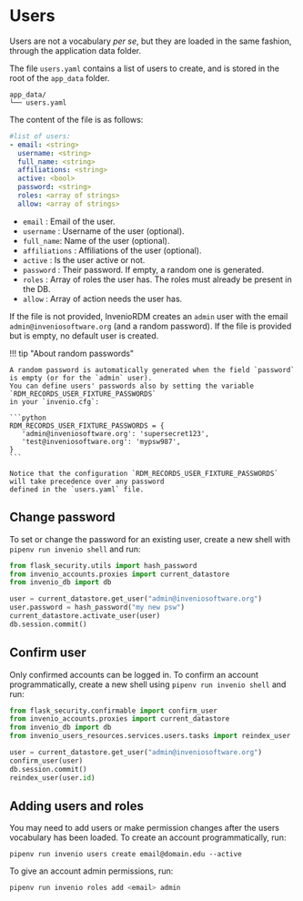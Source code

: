 # Users

Users are not a vocabulary *per se*, but they are loaded in the same fashion,
through the application data folder.

The file `users.yaml` contains a list of users to create, and is stored in the
root of the `app_data` folder.

```
app_data/
└── users.yaml
```

The content of the file is as follows:

```yaml
#list of users:
- email: <string>
  username: <string>
  full_name: <string>
  affiliations: <string>
  active: <bool>
  password: <string>
  roles: <array of strings>
  allow: <array of strings>
```

- `email` : Email of the user.
- `username` : Username of the user (optional).
- `full_name`: Name of the user (optional).
- `affiliations` : Affiliations of the user (optional).
- `active` : Is the user active or not.
- `password` : Their password. If empty, a random one is generated.
- `roles` : Array of roles the user has. The roles must already be present in the DB.
- `allow` : Array of action needs the user has.

If the file is not provided, InvenioRDM creates an `admin` user with the email
`admin@inveniosoftware.org` (and a random password). If the file is provided
but is empty, no default user is created.

!!! tip "About random passwords"

    A random password is automatically generated when the field `password` is empty (or for the `admin` user).
    You can define users' passwords also by setting the variable `RDM_RECORDS_USER_FIXTURE_PASSWORDS`
    in your `invenio.cfg`:

    ```python
    RDM_RECORDS_USER_FIXTURE_PASSWORDS = {
       'admin@inveniosoftware.org': 'supersecret123',
       'test@inveniosoftware.org': 'mypsw987',
    }
    ```

    Notice that the configuration `RDM_RECORDS_USER_FIXTURE_PASSWORDS` will take precedence over any password
    defined in the `users.yaml` file.

## Change password

To set or change the password for an existing user, create a new shell with `pipenv run invenio shell` and run:

```python
from flask_security.utils import hash_password
from invenio_accounts.proxies import current_datastore
from invenio_db import db

user = current_datastore.get_user("admin@inveniosoftware.org")
user.password = hash_password("my new psw")
current_datastore.activate_user(user)
db.session.commit()
```

## Confirm user

Only confirmed accounts can be logged in. To confirm an account programmatically, create a new shell using `pipenv run invenio shell` and
run:

```python
from flask_security.confirmable import confirm_user
from invenio_accounts.proxies import current_datastore
from invenio_db import db
from invenio_users_resources.services.users.tasks import reindex_user

user = current_datastore.get_user("admin@inveniosoftware.org")
confirm_user(user)
db.session.commit()
reindex_user(user.id)

```

## Adding users and roles

You may need to add users or make permission changes after the users vocabulary has been loaded. To create an account programmatically, run:

```shell
pipenv run invenio users create email@domain.edu --active
```

To give an account admin permissions, run:

```python
pipenv run invenio roles add <email> admin
```
